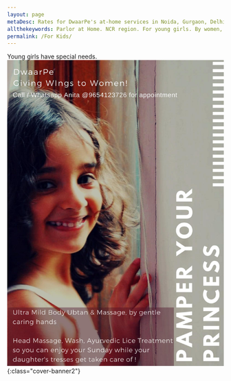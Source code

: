 ```yaml
---
layout: page
metaDesc: Rates for DwaarPe's at-home services in Noida, Gurgaon, Delhi, Ghaziabad, Faridabad; facials, waxing, massage, pedicure, manicure; including our Ayurvedic products-based services
allthekeywords: Parlor at Home. NCR region. For young girls. By women, for women. Gentle massage. Lice treatment. Hair care.
permalink: /For Kids/
---
```


Young girls have special needs.
![daughter-waxing](/assets/dotter.jpg){:class="cover-banner2"}
